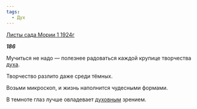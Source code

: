 ```yaml
---
tags:
  - Дух
---
```

[Листы сада Мории 1 1924г](https://127.0.0.1:4002/agni/1924)

___186___

Мучиться не надо — полезнее радоваться каждой крупице творчества [духа](../../../tags/#Дух).   

Творчество разлито даже среди тёмных.   

Возьми микроскоп, и жизнь наполнится чудесными формами.   

В темноте глаз лучше овладевает [духовным](../../../tags/#Дух) зрением.   

